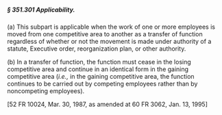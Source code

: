##### § 351.301 Applicability. #####

(a) This subpart is applicable when the work of one or more employees is moved from one competitive area to another as a transfer of function regardless of whether or not the movement is made under authority of a statute, Executive order, reorganization plan, or other authority.

(b) In a transfer of function, the function must cease in the losing competitive area and continue in an identical form in the gaining competitive area (*i.e.,* in the gaining competitive area, the function continues to be carried out by competing employees rather than by noncompeting employees).

[52 FR 10024, Mar. 30, 1987, as amended at 60 FR 3062, Jan. 13, 1995]